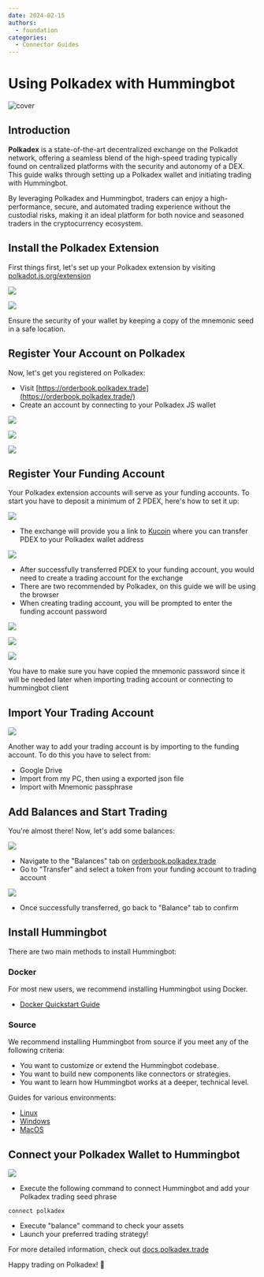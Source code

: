 ```yaml
---
date: 2024-02-15
authors:
  - foundation
categories:
  - Connector Guides
---
```


# Using Polkadex with Hummingbot

![cover](cover.png)

## Introduction

**Polkadex** is a state-of-the-art decentralized exchange on the Polkadot network, offering a seamless blend of the high-speed trading typically found on centralized platforms with the security and autonomy of a DEX. This guide walks through setting up a Polkadex wallet and initiating trading with Hummingbot. 

By leveraging Polkadex and Hummingbot, traders can enjoy a high-performance, secure, and automated trading experience without the custodial risks, making it an ideal platform for both novice and seasoned traders in the cryptocurrency ecosystem.

<!-- more -->


## Install the Polkadex Extension

First things first, let's set up your Polkadex extension by visiting [polkadot.js.org/extension](https://polkadot.js.org/extension/)

![](image1.png)

![](image2.png)

Ensure the security of your wallet by keeping a copy of the mnemonic seed in a safe location.

## Register Your Account on Polkadex

Now, let's get you registered on Polkadex:

- Visit [https://orderbook.polkadex.trade](https://orderbook.polkadex.trade/)
- Create an account by connecting to your Polkadex JS wallet

![](image3.png)

![](image3a.png)

![](!image3b.png)

## Register Your Funding Account

Your Polkadex extension accounts will serve as your funding accounts. To start you have to deposit a minimum of 2 PDEX, here's how to set it up:

![](image4.png)

- The exchange will provide you a link to [Kucoin](https://www.kucoin.com/trade/PDEX-USDT) where you can transfer PDEX to your Polkadex wallet address

![](image4a.png)

- After successfully transferred PDEX to your funding account, you would need to create a trading account for the exchange
- There are two recommended by Polkadex, on this guide we will be using the browser
- When creating trading account, you will be prompted to enter the funding account password

![](image4b.png)

![](image4c.png)

![](image4d.png)

You have to make sure you have copied the mnemonic password since it will be needed later when importing trading account or connecting to hummingbot client

## Import Your Trading Account

![](image5.png)

Another way to add your trading account is by importing to the funding account. To do this you have to select from:

- Google Drive
- Import from my PC, then using a exported json file 
- Import with Mnemonic passphrase

## Add Balances and Start Trading

You're almost there! Now, let's add some balances:

![](image6.png)

- Navigate to the "Balances" tab on [orderbook.polkadex.trade](https://orderbook.polkadex.trade/)
- Go to "Transfer" and select a token from your funding account to trading account

![](image7.png)

- Once successfully transferred, go back to "Balance" tab to confirm



## Install Hummingbot


There are two main methods to install Hummingbot:

### Docker

For most new users, we recommend installing Hummingbot using Docker.

- [Docker Quickstart Guide](/academy-content/docker-installation-guide/)

### Source

We recommend installing Hummingbot from source if you meet any of the following criteria:

- You want to customize or extend the Hummingbot codebase.
- You want to build new components like connectors or strategies.
- You want to learn how Hummingbot works at a deeper, technical level.

Guides for various environments:

  - [Linux](../../../installation/linux.md)
  - [Windows](../../../installation/windows.md)
  - [MacOS](../../../installation/mac.md)


## Connect your Polkadex Wallet to Hummingbot

![](image8.png)

- Execute the following command to connect Hummingbot and add your Polkadex trading seed phrase

```
connect polkadex

```

- Execute "balance" command to check your assets 
- Launch your preferred trading strategy!


For more detailed information, check out [docs.polkadex.trade](https://docs.polkadex.trade/polkadexOrderbookFAQHowToTransferDeposits/)


Happy trading on Polkadex! 🚀